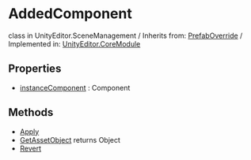 # AddedComponent
class in UnityEditor.SceneManagement
 / Inherits from: <a href="https://docs.unity3d.com/6000.0/Documentation/ScriptReference/PrefabOverride.html">PrefabOverride</a> / Implemented in: <a href="https://docs.unity3d.com/6000.0/Documentation/ScriptReference/UnityEditor.CoreModule.html">UnityEditor.CoreModule</a>

## Properties
- <a href="https://docs.unity3d.com/6000.0/Documentation/ScriptReference/AddedComponent-instanceComponent.html">instanceComponent</a> : Component

## Methods
- <a href="https://docs.unity3d.com/6000.0/Documentation/ScriptReference/AddedComponent.Apply.html">Apply</a>
- <a href="https://docs.unity3d.com/6000.0/Documentation/ScriptReference/AddedComponent.GetAssetObject.html">GetAssetObject</a> returns Object
- <a href="https://docs.unity3d.com/6000.0/Documentation/ScriptReference/AddedComponent.Revert.html">Revert</a>
